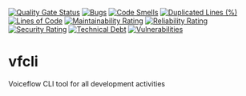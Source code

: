 [![Quality Gate Status](https://sonarcloud.io/api/project_badges/measure?project=voiceflow_vfcli&metric=alert_status&token=604906a8d347e5241c0d1463b8060a4636ebcecc)](https://sonarcloud.io/dashboard?id=voiceflow_vfcli)
[![Bugs](https://sonarcloud.io/api/project_badges/measure?project=voiceflow_vfcli&metric=bugs&token=604906a8d347e5241c0d1463b8060a4636ebcecc)](https://sonarcloud.io/dashboard?id=voiceflow_vfcli)
[![Code Smells](https://sonarcloud.io/api/project_badges/measure?project=voiceflow_vfcli&metric=code_smells&token=604906a8d347e5241c0d1463b8060a4636ebcecc)](https://sonarcloud.io/dashboard?id=voiceflow_vfcli)
[![Duplicated Lines (%)](https://sonarcloud.io/api/project_badges/measure?project=voiceflow_vfcli&metric=duplicated_lines_density&token=604906a8d347e5241c0d1463b8060a4636ebcecc)](https://sonarcloud.io/dashboard?id=voiceflow_vfcli)
[![Lines of Code](https://sonarcloud.io/api/project_badges/measure?project=voiceflow_vfcli&metric=ncloc&token=604906a8d347e5241c0d1463b8060a4636ebcecc)](https://sonarcloud.io/dashboard?id=voiceflow_vfcli)
[![Maintainability Rating](https://sonarcloud.io/api/project_badges/measure?project=voiceflow_vfcli&metric=sqale_rating&token=604906a8d347e5241c0d1463b8060a4636ebcecc)](https://sonarcloud.io/dashboard?id=voiceflow_vfcli)
[![Reliability Rating](https://sonarcloud.io/api/project_badges/measure?project=voiceflow_vfcli&metric=reliability_rating&token=604906a8d347e5241c0d1463b8060a4636ebcecc)](https://sonarcloud.io/dashboard?id=voiceflow_vfcli)
[![Security Rating](https://sonarcloud.io/api/project_badges/measure?project=voiceflow_vfcli&metric=security_rating&token=604906a8d347e5241c0d1463b8060a4636ebcecc)](https://sonarcloud.io/dashboard?id=voiceflow_vfcli)
[![Technical Debt](https://sonarcloud.io/api/project_badges/measure?project=voiceflow_vfcli&metric=sqale_index&token=604906a8d347e5241c0d1463b8060a4636ebcecc)](https://sonarcloud.io/dashboard?id=voiceflow_vfcli)
[![Vulnerabilities](https://sonarcloud.io/api/project_badges/measure?project=voiceflow_vfcli&metric=vulnerabilities&token=604906a8d347e5241c0d1463b8060a4636ebcecc)](https://sonarcloud.io/dashboard?id=voiceflow_vfcli)

# vfcli
Voiceflow CLI tool for all development activities
